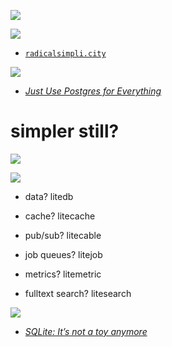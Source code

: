 ![](img/how.gif)


![](img/radical.png) <!-- .element style="width: 40%" -->

* [`radicalsimpli.city`](https://www.radicalsimpli.city/)


![](img/postgres.webp) <!-- .element style="width: 66%" -->

* _[Just Use Postgres for Everything](https://www.amazingcto.com/postgres-for-everything/)_


# simpler still?

![](img/sqlite.svg) <!-- .element class="fragment" style="width: 50%" -->


![](img/litestack.png) <!-- .element style="width: 30%" -->

* data? litedb
<!-- .element class="fragment" -->
* cache? litecache
<!-- .element class="fragment" -->
* pub/sub? litecable
<!-- .element class="fragment" -->
* job queues? litejob
<!-- .element class="fragment" -->
* metrics? litemetric
<!-- .element class="fragment" -->
* fulltext search? litesearch
<!-- .element class="fragment" -->


![](img/tomash_2024.jpg)

* _[SQLite: It’s not a toy anymore](https://www.youtube.com/watch?v=0vBCu8MEZD4)_
